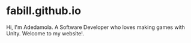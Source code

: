 # fabill.github.io
Hi, I'm Adedamola. A Software Developer who loves making games with Unity. Welcome to my website!.

